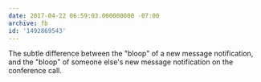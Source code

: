 ```yaml
---
date: 2017-04-22 06:59:03.000000000 -07:00
archive: fb
id: '1492869543'
---
```


The subtle difference between the "bloop" of a new message notification, and the "bloop" of someone else's new message notification on the conference call.
